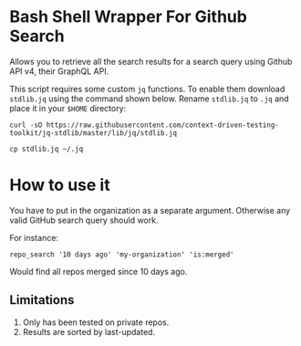 # Bash Shell Wrapper For Github Search

Allows you to retrieve all the search results for a search query
using Github API v4, their GraphQL API.

This script requires some custom `jq` functions. To enable them
download `stdlib.jq` using the command shown below. Rename `stdlib.jq`
to `.jq` and place it in your `$HOME` directory:

    curl -sO https://raw.githubusercontent.com/context-driven-testing-toolkit/jq-stdlib/master/lib/jq/stdlib.jq

    cp stdlib.jq ~/.jq


# How to use it

You have to put in the organization as a separate argument. Otherwise
any valid GitHub search query should work.

For instance:

    repo_search '10 days ago' 'my-organization' 'is:merged'

Would find all repos merged since 10 days ago.

## Limitations

1. Only has been tested on private repos.
1. Results are sorted by last-updated.
